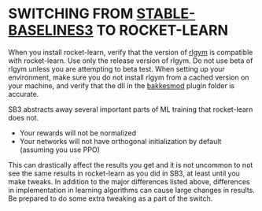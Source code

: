 # SWITCHING FROM [STABLE-BASELINES3](https://stable-baselines3.readthedocs.io/en/master/) TO ROCKET-LEARN

When you install rocket-learn, verify that the version of [rlgym](https://rlgym.org/) is compatible with rocket-learn. Use only the release version of rlgym. Do not use beta of rlgym unless you are attempting to beta test. When setting up your environment, make sure you do not install rlgym from a cached version on your machine, and verify that the dll in the [bakkesmod](https://bakkesmod.com/) plugin folder is accurate.

SB3 abstracts away several important parts of ML training that rocket-learn does not.

- Your rewards will not be normalized
- Your networks will not have orthogonal initialization by default (assuming you use PPO)

This can drastically affect the results you get and it is not uncommon to not see the same results
in rocket-learn as you did in SB3, at least until you make tweaks. In addition to the major
differences listed above, differences in implementation in learning algorithms can cause large
changes in results. Be prepared to do some extra tweaking as a part of the switch.
